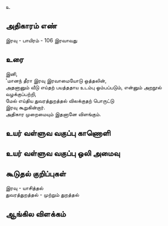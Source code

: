 உ


## அதிகாரம் எண்

இரவு - பாயிரம் - 106 	இரவாவது
## உரை

இனி,  
'மானந் தீரா இரவு இரவாமையோடு ஒத்தலின்,  
அதனானும்
வீடு எய்தற் பயத்ததாய உடம்பு ஓம்பப்படும், 
என்னும் அறநூல் வழக்குப்பற்றி,  
மேல் எய்திய துவரத்துறத்தல் விலக்குதற் பொருட்டு  
இரவு கூறுகின்றார்.  
அதிகார முறைமையும் இதனானே விளங்கும்.

## உயர் வள்ளுவ வகுப்பு காணொளி


## உயர் வள்ளுவ வகுப்பு ஒலி அமைவு 


## கூடுதல் குறிப்புகள்

இரவு - யாசித்தல்  
துவரத்துறத்தல் - முற்றும் துறத்தல் 

## ஆங்கில விளக்கம்

